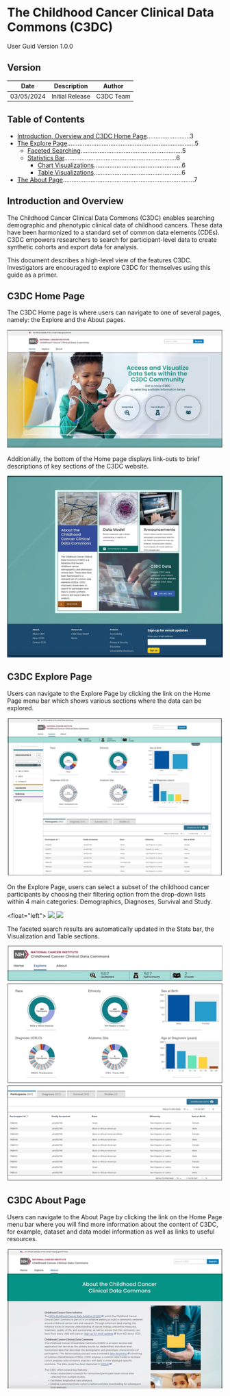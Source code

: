 # The Childhood Cancer Clinical Data Commons (C3DC) 
 User Guid
 Version 1.0.0

## Version

| Date       | Description       | Author    |
|------------|-------------------|-----------|
| 03/05/2024 | Initial Release   | C3DC Team |

## Table of Contents

- [Introduction, Overview and C3DC Home Page](#introduction-overview-and-c3dc-home-page).........................3
- [The Explore Page](#the-explore-page)..........................................................................5
  - [Faceted Searching](#faceted-searching)...........................................................5
  - [Statistics Bar](#statistics-bar).................................................................6
    - [Chart Visualizations](#chart-visualizations)...................................................6
    - [Table Visualizations](#table-visualizations)...................................................6
- [The About Page](#the-about-page)............................................................................7

## Introduction and Overview

The Childhood Cancer Clinical Data Commons (C3DC) enables searching demographic and phenotypic clinical data of childhood cancers. These data have been harmonized to a standard set of common data elements (CDEs). C3DC empowers researchers to search for participant-level data to create synthetic cohorts and export data for analysis.

This document describes a high-level view of the features C3DC. Investigators are encouraged to explore C3DC for themselves using this guide as a primer.

## C3DC Home Page

The C3DC Home page is where users can navigate to one of several pages, namely: the Explore and the About pages.

![Figure 1: C3DC Home Page - top](https://github.com/CBIIT/c3dc-releases/blob/User-Guide-Document/images/Fig1.jpg) 

Additionally, the bottom of the Home page displays link-outs to brief descriptions of key sections of the C3DC website. 

![Figure 2: C3DC Home Page - bottom](https://github.com/CBIIT/c3dc-releases/blob/User-Guide-Document/images/Fig2.jpg) 

## C3DC Explore Page 

Users can navigate to the Explore Page by clicking the link on the Home Page menu bar which shows various sections where the data can be explored. 

![Figure 3:  The Explore page – Faceted Search (left), Data Tables (top) and Visualization (bottom)](https://github.com/CBIIT/c3dc-releases/blob/User-Guide-Document/images/Fig3.jpg) 

On the Explore Page, users can select a subset of the childhood cancer participants by choosing their filtering option from the drop-down lists within 4 main categories: Demographics, Diagnoses, Survival and Study. 

<float="left">
  <a href="https://github.com/CBIIT/c3dc-releases/blob/User-Guide-Document/images/Fig4-A.jpg">
    <img src="Fig4-A.jpg" width="300" />
     </a>
  <a href="https://github.com/CBIIT/c3dc-releases/blob/User-Guide-Document/images/fig4-B.jpg">
    <img src="fig4-B.jpg" width="300" />
  </a>
</p>
The faceted search results are automatically updated in the Stats bar, the Visualization and Table sections.

![Figure 5:  Results returned from a faceted search in the Stats bar](https://github.com/CBIIT/c3dc-releases/blob/User-Guide-Document/images/Fig5.jpg)
![Figure 6:  Results returned from a faceted search in 6 graphs in the Visualization section](https://github.com/CBIIT/c3dc-releases/blob/User-Guide-Document/images/Fig6.jpg)
![Figure 7: Results returned from a faceted search in the Table section](https://github.com/CBIIT/c3dc-releases/blob/User-Guide-Document/images/Fig7.jpg)

## C3DC About Page 

Users can navigate to the About Page by clicking the link on the Home Page menu bar where you will find more information about the content of C3DC, for example, dataset and data model information as well as links to useful resources.

![Figure 8: About Page - top](https://github.com/CBIIT/c3dc-releases/blob/User-Guide-Document/images/Fig8.jpg)
